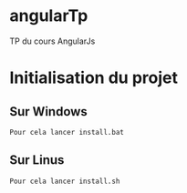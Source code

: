 # angularTp
TP du cours AngularJs

# Initialisation du projet
## Sur Windows
	Pour cela lancer install.bat
## Sur Linus
	Pour cela lancer install.sh